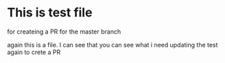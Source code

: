 # This is test file
for createing a PR for the master branch

again this is a file. I can see that you can see what i need
updating the test again to crete a PR
